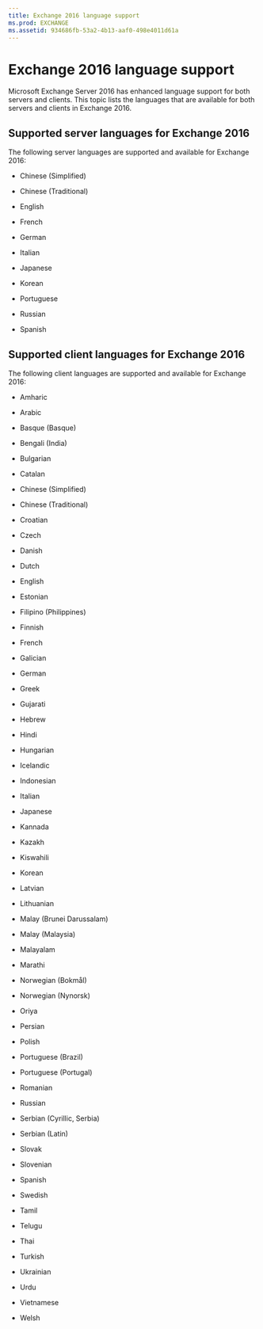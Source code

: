 ```yaml
---
title: Exchange 2016 language support
ms.prod: EXCHANGE
ms.assetid: 934686fb-53a2-4b13-aaf0-498e4011d61a
---
```



# Exchange 2016 language support

Microsoft Exchange Server 2016 has enhanced language support for both servers and clients. This topic lists the languages that are available for both servers and clients in Exchange 2016. 
  
    
    


## Supported server languages for Exchange 2016

The following server languages are supported and available for Exchange 2016:
  
    
    

- Chinese (Simplified)
    
  
- Chinese (Traditional)
    
  
- English
    
  
- French
    
  
- German
    
  
- Italian
    
  
- Japanese
    
  
- Korean
    
  
- Portuguese
    
  
- Russian
    
  
- Spanish
    
  

## Supported client languages for Exchange 2016

The following client languages are supported and available for Exchange 2016:
  
    
    

- Amharic
    
  
- Arabic
    
  
- Basque (Basque)
    
  
- Bengali (India)
    
  
- Bulgarian
    
  
- Catalan
    
  
- Chinese (Simplified)
    
  
- Chinese (Traditional)
    
  
- Croatian
    
  
- Czech
    
  
- Danish
    
  
- Dutch
    
  
- English
    
  
- Estonian
    
  
- Filipino (Philippines)
    
  
- Finnish
    
  
- French
    
  
- Galician
    
  
- German
    
  
- Greek
    
  
- Gujarati
    
  
- Hebrew
    
  
- Hindi
    
  
- Hungarian
    
  
- Icelandic
    
  
- Indonesian
    
  
- Italian
    
  
- Japanese
    
  
- Kannada
    
  
- Kazakh
    
  
- Kiswahili
    
  
- Korean
    
  
- Latvian
    
  
- Lithuanian
    
  
- Malay (Brunei Darussalam)
    
  
- Malay (Malaysia)
    
  
- Malayalam
    
  
- Marathi 
    
  
- Norwegian (Bokmål)
    
  
- Norwegian (Nynorsk)
    
  
- Oriya
    
  
- Persian
    
  
- Polish
    
  
- Portuguese (Brazil)
    
  
- Portuguese (Portugal)
    
  
- Romanian
    
  
- Russian
    
  
- Serbian (Cyrillic, Serbia)
    
  
- Serbian (Latin)
    
  
- Slovak
    
  
- Slovenian
    
  
- Spanish
    
  
- Swedish
    
  
- Tamil
    
  
- Telugu
    
  
- Thai
    
  
- Turkish
    
  
- Ukrainian
    
  
- Urdu
    
  
- Vietnamese
    
  
- Welsh
    
  

